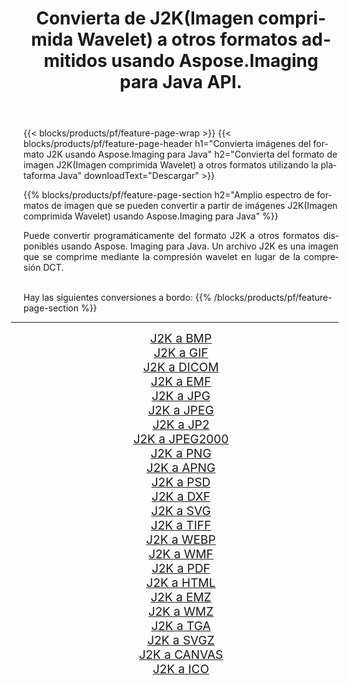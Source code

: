 ﻿---
title: Convierta de J2K(Imagen comprimida Wavelet) a otros formatos admitidos usando Aspose.Imaging para Java API. 
weight: 3920
url: /es/java/conversion/from/j2k/ 
lang: es
langdirlevel: 2
locales: zh-hans,ja,it,ru,de,es,fr,nl,id,lt,pl,pt,vi,tr,ko,zh-hant,ar,hi,th,sv,cs,uk,he
description: Aspose.Imaging puede convertir fácilmente de J2K(Imagen comprimida Wavelet) a otros formatos usando la plataforma Java
---

{{< blocks/products/pf/feature-page-wrap >}}
{{< blocks/products/pf/feature-page-header h1="Convierta imágenes del formato J2K usando Aspose.Imaging para Java" h2="Convierta del formato de imagen J2K(Imagen comprimida Wavelet) a otros formatos utilizando la plataforma Java" downloadText="Descargar" >}}


{{% blocks/products/pf/feature-page-section  h2="Amplio espectro de formatos de imagen que se pueden convertir a partir de imágenes J2K(Imagen comprimida Wavelet) usando Aspose.Imaging para Java" %}}
<p align=justify>Puede convertir programáticamente del formato J2K a otros formatos disponibles usando
Aspose. Imaging para Java. Un archivo J2K es una imagen que se comprime mediante la compresión wavelet en lugar de la compresión DCT.</p>
<br/>
Hay las siguientes conversiones a bordo:
{{% /blocks/products/pf/feature-page-section %}}
<div class="container-fluid productfamilypage bg-gray">
    <div class="convertypes bg-gray agp-content section">
        <div class="container">
		<hr style="margin-left:-20px;"/>
		<div class="row other-converters" style="gap: 10px;font-size: 19px;text-align:center;">
		    <div class='col-md-2 other-converter remove-lp remove-rp'><a href="/imaging/es/java/conversion/j2k-to-bmp/" style="padding:15px;">J2K a BMP</a></div><div class='col-md-2 other-converter remove-lp remove-rp'><a href="/imaging/es/java/conversion/j2k-to-gif/" style="padding:15px;">J2K a GIF</a></div><div class='col-md-2 other-converter remove-lp remove-rp'><a href="/imaging/es/java/conversion/j2k-to-dicom/" style="padding:15px;">J2K a DICOM</a></div><div class='col-md-2 other-converter remove-lp remove-rp'><a href="/imaging/es/java/conversion/j2k-to-emf/" style="padding:15px;">J2K a EMF</a></div><div class='col-md-2 other-converter remove-lp remove-rp'><a href="/imaging/es/java/conversion/j2k-to-jpg/" style="padding:15px;">J2K a JPG</a></div><div class='col-md-2 other-converter remove-lp remove-rp'><a href="/imaging/es/java/conversion/j2k-to-jpeg/" style="padding:15px;">J2K a JPEG</a></div><div class='col-md-2 other-converter remove-lp remove-rp'><a href="/imaging/es/java/conversion/j2k-to-jp2/" style="padding:15px;">J2K a JP2</a></div><div class='col-md-2 other-converter remove-lp remove-rp'><a href="/imaging/es/java/conversion/j2k-to-jpeg2000/" style="padding:15px;">J2K a JPEG2000</a></div><div class='col-md-2 other-converter remove-lp remove-rp'><a href="/imaging/es/java/conversion/j2k-to-png/" style="padding:15px;">J2K a PNG</a></div><div class='col-md-2 other-converter remove-lp remove-rp'><a href="/imaging/es/java/conversion/j2k-to-apng/" style="padding:15px;">J2K a APNG</a></div><div class='col-md-2 other-converter remove-lp remove-rp'><a href="/imaging/es/java/conversion/j2k-to-psd/" style="padding:15px;">J2K a PSD</a></div><div class='col-md-2 other-converter remove-lp remove-rp'><a href="/imaging/es/java/conversion/j2k-to-dxf/" style="padding:15px;">J2K a DXF</a></div><div class='col-md-2 other-converter remove-lp remove-rp'><a href="/imaging/es/java/conversion/j2k-to-svg/" style="padding:15px;">J2K a SVG</a></div><div class='col-md-2 other-converter remove-lp remove-rp'><a href="/imaging/es/java/conversion/j2k-to-tiff/" style="padding:15px;">J2K a TIFF</a></div><div class='col-md-2 other-converter remove-lp remove-rp'><a href="/imaging/es/java/conversion/j2k-to-webp/" style="padding:15px;">J2K a WEBP</a></div><div class='col-md-2 other-converter remove-lp remove-rp'><a href="/imaging/es/java/conversion/j2k-to-wmf/" style="padding:15px;">J2K a WMF</a></div><div class='col-md-2 other-converter remove-lp remove-rp'><a href="/imaging/es/java/conversion/j2k-to-pdf/" style="padding:15px;">J2K a PDF</a></div><div class='col-md-2 other-converter remove-lp remove-rp'><a href="/imaging/es/java/conversion/j2k-to-html/" style="padding:15px;">J2K a HTML</a></div><div class='col-md-2 other-converter remove-lp remove-rp'><a href="/imaging/es/java/conversion/j2k-to-emz/" style="padding:15px;">J2K a EMZ</a></div><div class='col-md-2 other-converter remove-lp remove-rp'><a href="/imaging/es/java/conversion/j2k-to-wmz/" style="padding:15px;">J2K a WMZ</a></div><div class='col-md-2 other-converter remove-lp remove-rp'><a href="/imaging/es/java/conversion/j2k-to-tga/" style="padding:15px;">J2K a TGA</a></div><div class='col-md-2 other-converter remove-lp remove-rp'><a href="/imaging/es/java/conversion/j2k-to-svgz/" style="padding:15px;">J2K a SVGZ</a></div><div class='col-md-2 other-converter remove-lp remove-rp'><a href="/imaging/es/java/conversion/j2k-to-canvas/" style="padding:15px;">J2K a CANVAS</a></div><div class='col-md-2 other-converter remove-lp remove-rp'><a href="/imaging/es/java/conversion/j2k-to-ico/" style="padding:15px;">J2K a ICO</a></div>
                </div>
        </div>
    </div>
</div>
<br/>

